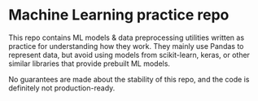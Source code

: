# Machine Learning practice repo

This repo contains ML models & data preprocessing utilities written as practice for understanding how they work. They mainly use Pandas to represent data, but avoid using models from scikit-learn, keras, or other similar libraries that provide prebuilt ML models.

No guarantees are made about the stability of this repo, and the code is definitely not production-ready.
